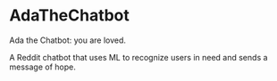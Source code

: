 # AdaTheChatbot

Ada the Chatbot:
you are loved.

A Reddit chatbot that uses ML to recognize users in need and sends a message of hope.

